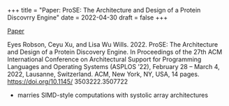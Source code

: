 +++
title = "Paper: ProSE: The Architecture and Design of a Protein Discovrry Engine"
date = 2022-04-30
draft = false
+++

[Paper](https://dl.acm.org/doi/abs/10.1145/3503222.3507722)

Eyes Robson, Ceyu Xu, and Lisa Wu Wills. 2022. ProSE: The Architecture
and Design of a Protein Discovery Engine. In Proceedings of the 27th ACM
International Conference on Architectural Support for Programming Languages
and Operating Systems (ASPLOS ’22), February 28 – March 4, 2022, Lausanne,
Switzerland. ACM, New York, NY, USA, 14 pages. https://doi.org/10.1145/
3503222.3507722

- marries SIMD-style computations with systolic array architectures

